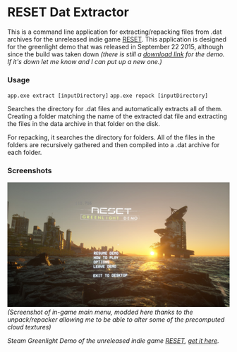 # RESET Dat Extractor
This is a command line application for extracting/repacking files from .dat archives for the unreleased indie game [RESET](https://web.archive.org/web/20220319222636/http://reset-game.net/). This application is designed for the greenlight demo that was released in September 22 2015, although since the build was taken down *(there is still a [download link](http://www.mediafire.com/file/ebx4y2ixaeopnxp/Reset_Greenlight_Demo_0.4.exe/file) for the demo. If it's down let me know and I can put up a new one.)*

### Usage

`app.exe extract [inputDirectory]`
`app.exe repack [inputDirectory]`

Searches the directory for .dat files and automatically extracts all of them. Creating a folder matching the name of the extracted dat file and extracting the files in the data archive in that folder on the disk.

For repacking, it searches the directory for folders. All of the files in the folders are recursively gathered and then compiled into a .dat archive for each folder.

### Screenshots

![reset-game-menu.](GithubContent/reset-game-menu.jpg)
*(Screenshot of in-game main menu, modded here thanks to the unpack/repacker allowing me to be able to alter some of the precomputed cloud textures)*

*Steam Greenlight Demo of the unreleased indie game [RESET](https://web.archive.org/web/20220319222636/http://reset-game.net/), [get it here](http://www.mediafire.com/file/ebx4y2ixaeopnxp/Reset_Greenlight_Demo_0.4.exe/file).*

